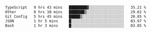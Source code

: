 <!--START_SECTION:waka-->

```txt
TypeScript   9 hrs 43 mins   ████████▓░░░░░░░░░░░░░░░░   35.21 %
Other        8 hrs 10 mins   ███████▒░░░░░░░░░░░░░░░░░   29.62 %
Git Config   5 hrs 45 mins   █████▒░░░░░░░░░░░░░░░░░░░   20.85 %
JSON         1 hr 5 mins     █░░░░░░░░░░░░░░░░░░░░░░░░   03.97 %
Bash         1 hr 3 mins     █░░░░░░░░░░░░░░░░░░░░░░░░   03.85 %
```

<!--END_SECTION:waka-->